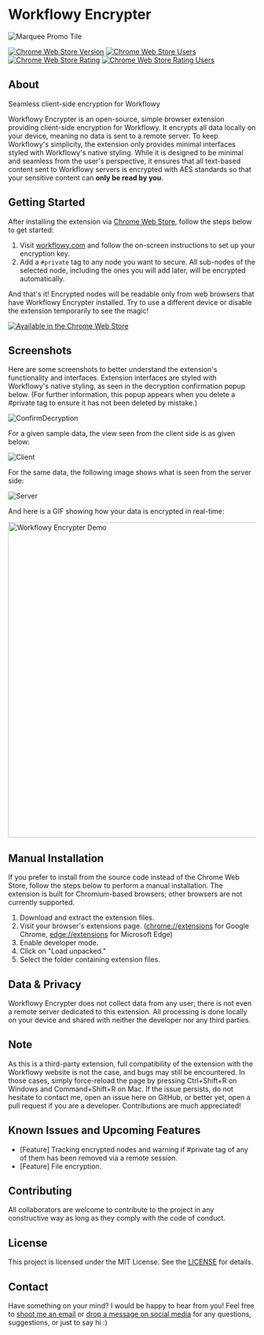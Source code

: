 # Workflowy Encrypter

![Marquee Promo Tile](https://github.com/alpafyonluoglu/WorkflowyEncrypter/assets/60400842/30f0dfa9-15ec-4ac3-b00d-b94f51ef8ced)

[![Chrome Web Store Version](https://img.shields.io/chrome-web-store/v/fohbpcookddpmmhpmgoogodlanhikeib)](https://chrome.google.com/webstore/detail/workflowy-encrypter/fohbpcookddpmmhpmgoogodlanhikeib)
[![Chrome Web Store Users](https://img.shields.io/chrome-web-store/users/fohbpcookddpmmhpmgoogodlanhikeib)](https://chrome.google.com/webstore/detail/workflowy-encrypter/fohbpcookddpmmhpmgoogodlanhikeib)
[![Chrome Web Store Rating](https://img.shields.io/chrome-web-store/rating/fohbpcookddpmmhpmgoogodlanhikeib)](https://chrome.google.com/webstore/detail/workflowy-encrypter/fohbpcookddpmmhpmgoogodlanhikeib)
[![Chrome Web Store Rating Users](https://img.shields.io/chrome-web-store/rating-count/fohbpcookddpmmhpmgoogodlanhikeib)](https://chrome.google.com/webstore/detail/workflowy-encrypter/fohbpcookddpmmhpmgoogodlanhikeib)

## About
Seamless client-side encryption for Workflowy

Workflowy Encrypter is an open-source, simple browser extension providing client-side encryption for Workflowy. It encrypts all data locally on your device, meaning no data is sent to
a remote server. To keep Workflowy's simplicity, the extension only provides minimal interfaces styled with Workflowy's native styling. While it is designed to be minimal and seamless from
the user's perspective, it ensures that all text-based content sent to Workflowy servers is encrypted with AES standards so that your sensitive content can **only be read by you**.

## Getting Started
After installing the extension via [Chrome Web Store](https://chrome.google.com/webstore/detail/workflowy-encrypter/fohbpcookddpmmhpmgoogodlanhikeib), follow the steps below to get started:
1. Visit [workflowy.com](https://workflowy.com/) and follow the on-screen instructions to set up your encryption key.
2. Add a `#private` tag to any node you want to secure. All sub-nodes of the selected node, including the ones you will add later, will be encrypted automatically.

And that's it! Encrypted nodes will be readable only from web browsers that have Workflowy Encrypter installed. Try to use a different device or disable the extension temporarily to see the magic!

[![Available in the Chrome Web Store](https://storage.googleapis.com/web-dev-uploads/image/WlD8wC6g8khYWPJUsQceQkhXSlv1/UV4C4ybeBTsZt43U4xis.png)](https://chrome.google.com/webstore/detail/workflowy-encrypter/fohbpcookddpmmhpmgoogodlanhikeib)

## Screenshots
Here are some screenshots to better understand the extension's functionality and interfaces.
Extension interfaces are styled with Workflowy's native styling, as seen in the decryption confirmation popup below. (For further information, this popup appears when you delete a #private tag
to ensure it has not been deleted by mistake.)

![ConfirmDecryption](https://github.com/alpafyonluoglu/WorkflowyEncrypter/assets/60400842/6888503e-42b2-4fa4-b572-4d2b53fa8634)


For a given sample data, the view seen from the client side is as given below:

![Client](https://github.com/alpafyonluoglu/WorkflowyEncrypter/assets/60400842/c504b30a-b3f6-4cdc-9ee0-d857064c99e6)

For the same data, the following image shows what is seen from the server side:

![Server](https://github.com/alpafyonluoglu/WorkflowyEncrypter/assets/60400842/dfc503c9-f427-4317-bd19-4e0c0448e7df)

And here is a GIF showing how your data is encrypted in real-time:

<img src="https://github.com/alpafyonluoglu/WorkflowyEncrypter/assets/60400842/d1aa782e-4a00-4eb6-920b-994d87a42490" alt="Workflowy Encrypter Demo" width="640">

## Manual Installation
If you prefer to install from the source code instead of the Chrome Web Store, follow the steps below to perform a manual installation.
The extension is built for Chromium-based browsers; other browsers are not currently supported.
1. Download and extract the extension files.
2. Visit your browser's extensions page. ([chrome://extensions](chrome://extensions) for Google Chrome, [edge://extensions](edge://extensions) for Microsoft Edge)
3. Enable developer mode.
4. Click on "Load unpacked."
5. Select the folder containing extension files.  

## Data & Privacy
Workflowy Encrypter does not collect data from any user; there is not even a remote server dedicated to this extension. All processing is done locally on your device and shared with
neither the developer nor any third parties.

## Note
As this is a third-party extension, full compatibility of the extension with the Workflowy website is not the case, and bugs may still be encountered. In those cases, simply force-reload
the page by pressing Ctrl+Shift+R on Windows and Command+Shift+R on Mac. If the issue persists, do not hesitate to contact me, open an issue here on GitHub, or better yet, open a pull request
if you are a developer. Contributions are much appreciated!

## Known Issues and Upcoming Features
- [Feature] Tracking encrypted nodes and warning if #private tag of any of them has been removed via a remote session.
- [Feature] File encryption.

## Contributing
All collaborators are welcome to contribute to the project in any constructive way as long as they comply with the code of conduct.

## License
This project is licensed under the MIT License. See the [LICENSE](/LICENSE) for details.

## Contact
Have something on your mind? I would be happy to hear from you! Feel free to [shoot me an email](mailto:contact@alpafyonluoglu.dev) or [drop a message on social media](https://alpafyonluoglu.dev/) for any questions, suggestions, or just to say hi :)
